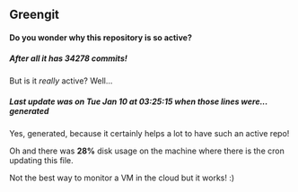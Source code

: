 ## Greengit

#### Do you wonder why this repository is so active?

##### After all it has 34278 commits!

But is it *really* active? Well...

##### Last update was on Tue Jan 10 at 03:25:15 when those lines were... generated

Yes, generated, because it certainly helps a lot to have such an active repo!

Oh and there was **28%** disk usage on the machine
where there is the cron updating this file.

Not the best way to monitor a VM in the cloud but it works! :)
